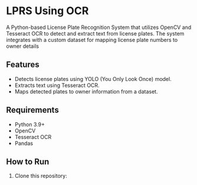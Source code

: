 # LPRS Using OCR
A Python-based License Plate Recognition System that utilizes OpenCV and Tesseract OCR to detect and extract text from license plates.
The system integrates with a custom dataset for mapping license plate numbers to owner details
## Features
- Detects license plates using YOLO (You Only Look Once) model.
- Extracts text using Tesseract OCR.
- Maps detected plates to owner information from a dataset.

## Requirements
- Python 3.9+
- OpenCV
- Tesseract OCR
- Pandas

## How to Run
1. Clone this repository:
